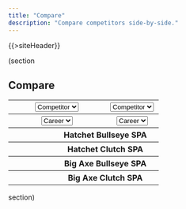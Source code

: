 ```yaml
---
title: "Compare"
description: "Compare competitors side-by-side."
---
```


{{>siteHeader}}

(section

## Compare

<div class="card" x-data="compare" x-cloak>
  <table class="fixed">
    <tbody>
      <tr>
        <th colspan="2" x-data="left">
          <select x-on:change="data = await getData($event.target.value); stats = getStats(data, '')">
            <option value="">Competitor</option>
            {{#profiles}}
            <option value="{{profileId}}">{{name}}</option>
            {{/profiles}}
          </select>
        </th>
        <th colspan="2" x-data="right">
          <select x-on:change="data = await getData($event.target.value); stats = getStats(data, '')">
            <option value="">Competitor</option>
            {{#profiles}}
            <option value="{{profileId}}">{{name}}</option>
            {{/profiles}}
          </select>
        </th>
      </tr>
      <tr>
        <th colspan="2" x-data="left">
          <select x-on:change="timeFrame = getTimeFrame(data, $event.target.value); stats = getStats(data, $event.target.value)">
            <option value="">Career</option>
            <optgroup label="Seasons">
              <template x-for="season in data?.seasons || []">
                <option x-bind:value="season.seasonId" x-text="season.name"></option>
              </template>
            </optgroup>
          </select>
        </th>
        <th colspan="2" x-data="right">
          <select x-on:change="timeFrame = getTimeFrame(data, $event.target.value); stats = getStats(data, $event.target.value)">
            <option value="">Career</option>
            <optgroup label="Seasons">
              <template x-for="season in data?.seasons || []">
                <option x-bind:value="season.seasonId" x-text="season.name"></option>
              </template>
            </optgroup>
          </select>
        </th>
      </tr>
    </tbody>
    <tbody x-show="left.stats !== null && right.stats !== null">
      <tr>
        <th x-text="left.stats?.hatchet?.bullseye?.scorePerAxe"></th>
        <th colspan="2">Hatchet Bullseye SPA</th>
        <th x-text="right.stats?.hatchet?.bullseye?.scorePerAxe"></th>
      </tr>
      <tr>
        <th x-text="left.stats?.hatchet?.clutch?.scorePerAxe"></th>
        <th colspan="2">Hatchet Clutch SPA</th>
        <th x-text="right.stats?.hatchet?.clutch?.scorePerAxe"></th>
      </tr>
      <tr>
        <th x-text="left.stats?.bigAxe?.bullseye?.scorePerAxe"></th>
        <th colspan="2">Big Axe Bullseye SPA</th>
        <th x-text="right.stats?.bigAxe?.bullseye?.scorePerAxe"></th>
      </tr>
      <tr>
        <th x-text="left.stats?.bigAxe?.clutch?.scorePerAxe"></th>
        <th colspan="2">Big Axe Clutch SPA</th>
        <th x-text="right.stats?.bigAxe?.clutch?.scorePerAxe"></th>
      </tr>
    </tbody>
  </table>
</div>

section)

<script src="//unpkg.com/alpinejs" defer></script>

<script>
  const compare = {
    left: {
      data: null,
      stats: null,
      timeFrame: 'Career'
    },
    right: {
      data: null,
      stats: null,
      timeFrame: 'Career'
    }
  };

  const getData = async (profileId) => {
    return await fetch(`/${profileId}.json`).then(x => x.json()).catch(() => null);
  };

  const getStats = (data, seasonId) => {
    const timeFrame = !seasonId ? data : data.seasons.find(x => `${x.seasonId}` === seasonId);

    return timeFrame?.stats ?? null;
  };

  const getTimeFrame = (data, seasonId) => {
    if (!seasonId) {
      return 'Career';
    }

    const season = data.seasons.find(x => `${x.seasonId}` === seasonId);

    return season.name;
  };
</script>